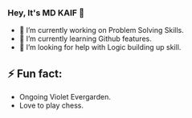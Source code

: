 ### Hey, It's MD KAIF 👋

<!--
**some1zealeous/some1zealeous** is a ✨ _special_ ✨ repository because its `README.md` (this file) appears on your GitHub profile.-->

- 🔭 I’m currently working on Problem Solving Skills.
- 🌱 I’m currently learning Github features.
- 🤔 I’m looking for help with Logic building up skill.

## ⚡ Fun fact:

- Ongoing Violet Evergarden.
- Love to play chess.




